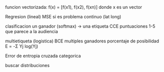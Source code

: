 funcion vectorizada:
f(x) = [f(x1), f(x2), f(xn)] donde x es un vector

Regresion (lineal) MSE
si es problema continuo (lat long) 

clasificacion
un ganador (softmax) -> una etiqueta CCE
puntuaciones 1-5 que parece a la audiencia

multietiqueta (logistica) BCE
multiples ganadores porcentaje de posibilidad
E = -Σ Yj log(Yj)


Error de entropia cruzada categorica



buscar distribuciones